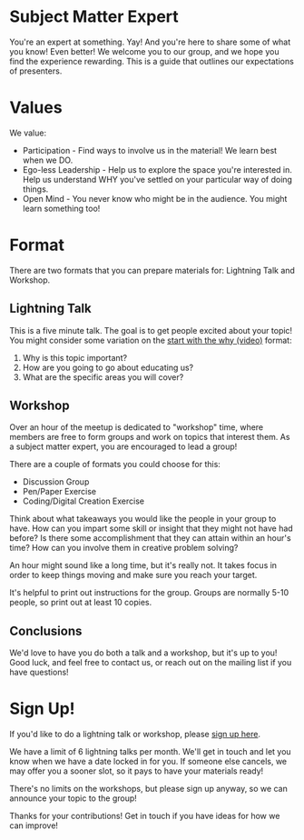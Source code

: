 # Subject Matter Expert

You're an expert at something.  Yay!  And you're here to share some of what you know!  Even better!  We welcome you to our group, and we hope you find the experience rewarding.  This is a guide that outlines our expectations of presenters.

# Values

We value:

 * Participation - Find ways to involve us in the material!  We learn best when we DO.
 * Ego-less Leadership - Help us to explore the space you're interested in.  Help us understand WHY you've settled on your particular way of doing things.
 * Open Mind - You never know who might be in the audience.  You might learn something too!

# Format

There are two formats that you can prepare materials for: Lightning Talk and Workshop.

## Lightning Talk

This is a five minute talk.  The goal is to get people excited about your topic!  You might consider some variation on the [start with the why (video)](http://www.ted.com/talks/simon_sinek_how_great_leaders_inspire_action?language=en) format:

  1. Why is this topic important?
  2. How are you going to go about educating us?
  3. What are the specific areas you will cover?

## Workshop

Over an hour of the meetup is dedicated to "workshop" time, where members are free to form groups and work on topics that interest them.  As a subject matter expert, you are encouraged to lead a group!

There are a couple of formats you could choose for this:

  * Discussion Group
  * Pen/Paper Exercise
  * Coding/Digital Creation Exercise

Think about what takeaways you would like the people in your group to have.  How can you impart some skill or insight that they might not have had before?  Is there some accomplishment that they can attain within an hour's time?  How can you involve them in creative problem solving?

An hour might sound like a long time, but it's really not.  It takes focus in order to keep things moving and make sure you reach your target.

It's helpful to print out instructions for the group.  Groups are normally 5-10 people, so print out at least 10 copies.

## Conclusions

We'd love to have you do both a talk and a workshop, but it's up to you!  Good luck, and feel free to contact us, or reach out on the mailing list if you have questions!

# Sign Up!

If you'd like to do a lightning talk or workshop, please [sign up here](https://docs.google.com/a/torchlightsoftware.com/forms/d/181SBBIK4EZbgmujdPP0LuqZbEvHwHhEQxFtSM-r3GmM/viewform).

We have a limit of 6 lightning talks per month.  We'll get in touch and let you know when we have a date locked in for you.  If someone else cancels, we may offer you a sooner slot, so it pays to have your materials ready!

There's no limits on the workshops, but please sign up anyway, so we can announce your topic to the group!

Thanks for your contributions!  Get in touch if you have ideas for how we can improve!
